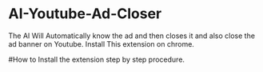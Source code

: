 # AI-Youtube-Ad-Closer
The AI Will Automatically know the ad and then closes it and also close the ad banner on Youtube. Install This extension on chrome.

#How to Install the extension step by step procedure.
